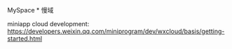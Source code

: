 MySpace * 慢域

miniapp cloud development:
https://developers.weixin.qq.com/miniprogram/dev/wxcloud/basis/getting-started.html